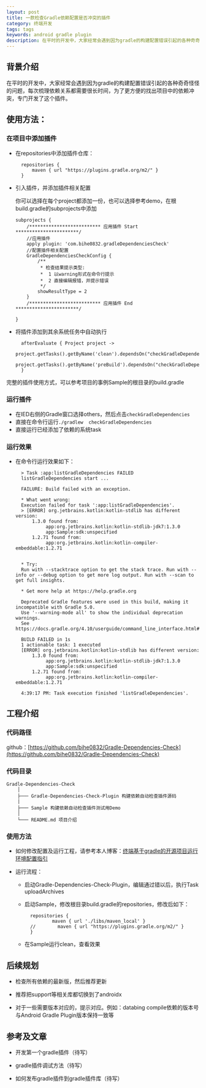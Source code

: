```yaml
---
layout: post
title: 一款检查Gradle依赖配置是否冲突的插件
category: 终端开发
tags: tags
keywords: android gradle plugin
description: 在平时的开发中，大家经常会遇到因为gradle的构建配置错误引起的各种奇奇怪怪的问题，每次梳理依赖关系都需要很长时间，为了更方便的找出项目中的依赖冲突，专门开发了这个插件。
---
```


## 背景介绍

在平时的开发中，大家经常会遇到因为gradle的构建配置错误引起的各种奇奇怪怪的问题，每次梳理依赖关系都需要很长时间，为了更方便的找出项目中的依赖冲突，专门开发了这个插件。

## 使用方法：

### 在项目中添加插件

- 在repositories中添加插件仓库：
	
	    repositories {
	        maven { url "https://plugins.gradle.org/m2/" }
	    }

-	引入插件，并添加插件相关配置

	你可以选择在每个project都添加一份，也可以选择参考demo，在根build.gradle的subprojects中添加

		subprojects {
		    /************************** 应用插件 Start ***********************/
		    //应用插件
		    apply plugin: 'com.bihe0832.gradleDependenciesCheck'
		    //配置插件相关配置
		    GradleDependenciesCheckConfig {
		        /**
		         * 检查结果提示类型:
		         *  1 以warning形式在命令行提示
		         *  2 直接编辑报错，并提示错误
		         */
		        showResultType = 2
		    }
		    /************************** 应用插件 End ***********************/
		
		}

- 将插件添加到其余系统任务中自动执行

		afterEvaluate { Project project ->
	        project.getTasks().getByName('clean').dependsOn("checkGradleDependencies")
	        project.getTasks().getByName('preBuild').dependsOn("checkGradleDependencies")
	    }

完整的插件使用方式，可以参考项目的事例Sample的根目录的build.gradle

### 运行插件

- 在IED右侧的Gradle窗口选择others，然后点击`checkGradleDependencies`
- 直接在命令行运行`./gradlew  checkGradleDependencies`
- 直接运行已经添加了依赖的系统task

### 运行效果

- 在命令行运行效果如下：
		
		> Task :app:listGradleDependencies FAILED
		listGradleDependencies start ...
		
		FAILURE: Build failed with an exception.
		
		* What went wrong:
		Execution failed for task ':app:listGradleDependencies'.
		> [ERROR] org.jetbrains.kotlin:kotlin-stdlib has different version: 
		  	1.3.0 found from: 
		  	 	 app:org.jetbrains.kotlin:kotlin-stdlib-jdk7:1.3.0
		  	 	 app:Sample:sdk:unspecified
		  	1.2.71 found from: 
		  	 	 app:org.jetbrains.kotlin:kotlin-compiler-embeddable:1.2.71
		
		
		* Try:
		Run with --stacktrace option to get the stack trace. Run with --info or --debug option to get more log output. Run with --scan to get full insights.
		
		* Get more help at https://help.gradle.org
		
		Deprecated Gradle features were used in this build, making it incompatible with Gradle 5.0.
		Use '--warning-mode all' to show the individual deprecation warnings.
		See https://docs.gradle.org/4.10/userguide/command_line_interface.html#sec:command_line_warnings
		
		BUILD FAILED in 1s
		1 actionable task: 1 executed
		[ERROR] org.jetbrains.kotlin:kotlin-stdlib has different version: 
			1.3.0 found from: 
			 	 app:org.jetbrains.kotlin:kotlin-stdlib-jdk7:1.3.0
			 	 app:Sample:sdk:unspecified
			1.2.71 found from: 
			 	 app:org.jetbrains.kotlin:kotlin-compiler-embeddable:1.2.71
		
		4:39:17 PM: Task execution finished 'listGradleDependencies'.
	
## 工程介绍

### 代码路径

github：[https://github.com/bihe0832/Gradle-Dependencies-Check](https://github.com/bihe0832/Gradle-Dependencies-Check)

### 代码目录

	Gradle-Dependencies-Check
		│
		├─── Gradle-Dependencies-Check-Plugin 构建依赖自动检查插件源码
		|
		├─── Sample 构建依赖自动检查插件测试用Demo
		│
		└─── README.md 项目介绍
	   	
### 使用方法

- 如何修改配置及运行工程，请参考本人博客：[终端基于gradle的开源项目运行环境配置指引](
http://blog.bihe0832.com/android-as-gradle-config.html)

- 运行流程：

	- 启动Gradle-Dependencies-Check-Plugin，编辑通过错以后，执行Task uploadArchives
	- 启动Sample，修改根目录build.gradle的repositories，修改后如下：

		    repositories {
			        maven { url './libs/maven_local' }
			//        maven { url "https://plugins.gradle.org/m2/" }
			}
	- 在Sample运行clean，查看效果

## 后续规划

- 检查所有依赖的最新版，然后推荐更新

- 推荐把support等相关库都切换到了androidx

- 对于一些需要版本对应的，提示对应。例如：databing compile依赖的版本号与Android Gradle Plugin版本保持一致等

## 参考及文章

- 开发第一个gradle插件（待写）

- gradle插件调试方法（待写）

- 如何发布gradle插件到gradle插件库（待写）
